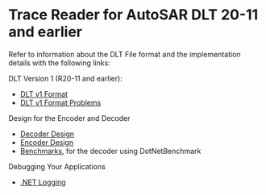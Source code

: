 # Trace Reader for AutoSAR DLT 20-11 and earlier

Refer to information about the DLT File format and the implementation details
with the following links:

DLT Version 1 (R20-11 and earlier):

* [DLT v1 Format](../TraceReader.Dlt/docs/DLT.Format.md)
* [DLT v1 Format Problems](../TraceReader.Dlt/docs/DLT.Format.Problems.md)

Design for the Encoder and Decoder

* [Decoder Design](../TraceReader.Dlt/docs/DLT.DecoderDesign.md)
* [Encoder Design](../TraceReader.Dlt/docs/DLT.WriterDesign.md)
* [Benchmarks](../TraceReader.Dlt/docs//DLT.Benchmarks.md), for the decoder
  using DotNetBenchmark

Debugging Your Applications

* [.NET Logging](../TraceReader.Dlt/docs/DLT.Logging.md)
